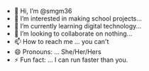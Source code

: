 - 👋 Hi, I’m @smgm36
- 👀 I’m interested in making school projects...
- 🌱 I’m currently learning digital technology...
- 💞️ I’m looking to collaborate on nothing...
- 📫 How to reach me ... you can't
- 😄 Pronouns: ... She/Her/Hers
- ⚡ Fun fact: ... I can run faster than you.

<!---
smgm36/smgm36 is a ✨ special ✨ repository because its `README.md` (this file) appears on your GitHub profile.
You can click the Preview link to take a look at your changes.
--->
